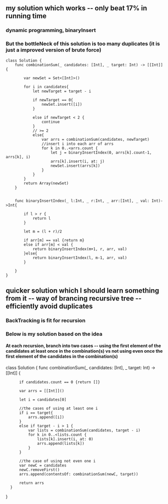 ## my solution which works -- only beat 17% in running time
### dynamic programming, binaryInsert
### But the bottleNeck of this solution is too many duplicates (it is just a improved version of brute force)
    class Solution {
        func combinationSum(_ candidates: [Int], _ target: Int) -> [[Int]] {

            var newSet = Set<[Int]>()

            for i in candidates{
                let newTarget = target - i

                if newTarget == 0{
                    newSet.insert([i])
                }

                else if newTarget < 2 {
                    continue
                }
                // >= 2
                else{
                    var arrs = combinationSum(candidates, newTarget)
                    //insert i into each arr of arrs
                    for k in 0..<arrs.count {
                        let j = binaryInsertIndex(0, arrs[k].count-1, arrs[k], i)
                        arrs[k].insert(i, at: j)
                        newSet.insert(arrs[k])
                    }
                }
            }
            return Array(newSet)
        }


        func binaryInsertIndex(_ l:Int, _ r:Int, _ arr:[Int], _ val: Int)->Int{

            if l > r {
                return l 
            } 

            let m = (l + r)/2

            if arr[m] == val {return m}
            else if arr[m] < val {
                return binaryInsertIndex(m+1, r, arr, val)
            }else{
                return binaryInsertIndex(l, m-1, arr, val)
            }

        }
    }
    
    
## quicker solution which I should learn something from it -- way of brancing recursive tree -- efficiently avoid duplicates
### BackTracking is fit for recursion
### Below is my solution based on the idea
#### At each recursion, branch into two cases -- using the first element of the candidates at least once in the combination(s) vs not using even once the first element of the candidates in the combination(s)

  class Solution {
      func combinationSum(_ candidates: [Int], _ target: Int) -> [[Int]] {

          if candidates.count == 0 {return []}

          var arrs = [[Int]]()

          let i = candidates[0]

          //the cases of using at least one i
          if i == target{
              arrs.append([i])
          }
          else if target - i > 1 {
              var lists = combinationSum(candidates, target - i)
              for k in 0..<lists.count {
                  lists[k].insert(i, at: 0)
                  arrs.append(lists[k])
              }
          }

          //the case of using not even one i
          var newC = candidates
          newC.removeFirst()
          arrs.append(contentsOf: combinationSum(newC, target))

          return arrs
      }
  }
